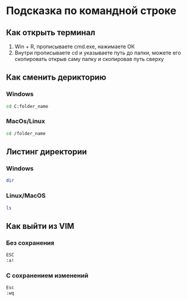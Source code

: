 # Подсказка по командной строке

## Как открыть терминал

1. Win + R, прописываете cmd.exe, нажимаете ОК
2. Внутри прописываете cd и указываете путь до папки, можете его скопировать открыв саму папку и скопировав путь сверху

## Как сменить дерикторию

### Windows

```sh
cd C:folder_name
```

### MacOs/Linux

```sh
cd /folder_name
```

## Листинг директории

### Windows

```sh
dir
```

### Linux/MacOS

```sh
ls
```

## Как выйти из VIM

### Без сохранения

```sh
ESC
:a!
```

### С сохранением изменений

```sh
Esc
:wq
```
